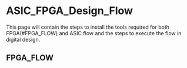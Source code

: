 # ASIC_FPGA_Design_Flow
This page will contain the steps to install the tools required for both FPGA(#FPGA_FLOW) and ASIC flow and the steps to execute the flow in digital design.
## FPGA_FLOW
